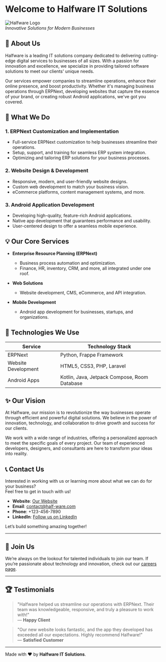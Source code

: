 # Welcome to Halfware IT Solutions

![Halfware Logo](https://github.com/user-attachments/assets/e4c798dc-a4df-4937-b7f4-7590f8aacab8)  
*Innovative Solutions for Modern Businesses*

## 🚀 About Us

Halfware is a leading IT solutions company dedicated to delivering cutting-edge digital services to businesses of all sizes. With a passion for innovation and excellence, we specialize in providing tailored software solutions to meet our clients' unique needs.

Our services empower companies to streamline operations, enhance their online presence, and boost productivity. Whether it's managing business operations through ERPNext, developing websites that capture the essence of your brand, or creating robust Android applications, we've got you covered.

## 🌟 What We Do

### 1. **ERPNext Customization and Implementation**
   - Full-service ERPNext customization to help businesses streamline their operations.
   - Setup, support, and training for seamless ERP system integration.
   - Optimizing and tailoring ERP solutions for your business processes.
   
### 2. **Website Design & Development**
   - Responsive, modern, and user-friendly website designs.
   - Custom web development to match your business vision.
   - eCommerce platforms, content management systems, and more.
   
### 3. **Android Application Development**
   - Developing high-quality, feature-rich Android applications.
   - Native app development that guarantees performance and usability.
   - User-centered design to offer a seamless mobile experience.

## 💡 Our Core Services

- **Enterprise Resource Planning (ERPNext)**
  - Business process automation and optimization.
  - Finance, HR, inventory, CRM, and more, all integrated under one roof.
  
- **Web Solutions**
  - Website development, CMS, eCommerce, and API integration.
  
- **Mobile Development**
  - Android app development for businesses, startups, and organizations.
 
## 🔧 Technologies We Use

| **Service**         | **Technology Stack**                                    |
|---------------------|---------------------------------------------------------|
| ERPNext             | Python, Frappe Framework                                |
| Website Development | HTML5, CSS3, PHP, Laravel   |
| Android Apps        | Kotlin, Java, Jetpack Compose, Room Database            |

## ✨ Our Vision

At Halfware, our mission is to revolutionize the way businesses operate through efficient and powerful digital solutions. We believe in the power of innovation, technology, and collaboration to drive growth and success for our clients.

We work with a wide range of industries, offering a personalized approach to meet the specific goals of every project. Our team of experienced developers, designers, and consultants are here to transform your ideas into reality.

## 📞 Contact Us

Interested in working with us or learning more about what we can do for your business?  
Feel free to get in touch with us!

- **Website**: [Our Website](https://half-ware.com/)
- **Email**: contact@half-ware.com
- **Phone**: +123-456-7890
- **LinkedIn**: [Follow us on LinkedIn](https://www.linkedin.com/company/half-ware/about/)

Let’s build something amazing together!

---

## 🤝 Join Us

We’re always on the lookout for talented individuals to join our team. If you’re passionate about technology and innovation, check out our [careers page](https://half-ware.com/).

---

## 🏆 Testimonials

> "Halfware helped us streamline our operations with ERPNext. Their team was knowledgeable, responsive, and truly a pleasure to work with!"  
— **Happy Client**

> "Our new website looks fantastic, and the app they developed has exceeded all our expectations. Highly recommend Halfware!"  
— **Satisfied Customer**

---

Made with ❤️ by **Halfware IT Solutions**.
